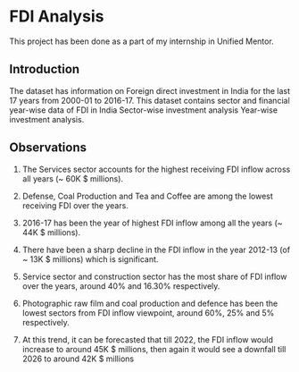 
# FDI Analysis

This project has been done as a part of my internship in Unified Mentor.

## Introduction

The dataset has information on Foreign direct investment in India for the last 17 years from 2000-01 to 2016-17. This dataset contains sector and financial year-wise data of FDI in India Sector-wise investment analysis Year-wise investment analysis.

## Observations

1. The Services sector accounts for the highest receiving FDI inflow across all years (~ 60K $ millions).

2. Defense, Coal Production and Tea and Coffee are among the lowest receiving FDI over the years.

3. 2016-17 has been the year of highest FDI inflow among all the years (~ 44K $ millions).

4. There have been a sharp decline in the FDI inflow in the year 2012-13 (of ~ 13K $ millions) which is significant.
5. Service sector and construction sector has the most share of FDI inflow over the years, around 40% and 16.30% respectively.
6. Photographic raw film and coal production and defence has been the lowest sectors from FDI inflow viewpoint, around 60%, 25% and 5% respectively.
7. At this trend, it can be forecasted that till 2022, the FDI inflow would increase to around 45K $ millions, then again it would see a downfall till 2026 to around 42K $ millions

